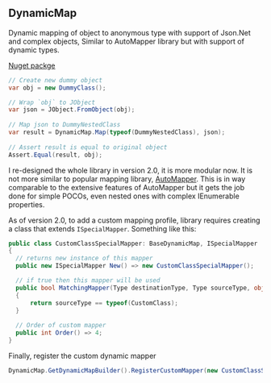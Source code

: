## DynamicMap
Dynamic mapping of object to anonymous type with support of Json.Net and complex objects, Similar to AutoMapper library but with support of dynamic types.

[Nuget packge](https://www.nuget.org/packages/DynamicMap/1.0.0)

```csharp
// Create new dummy object
var obj = new DummyClass();

// Wrap `obj` to JObject
var json = JObject.FromObject(obj);
            
// Map json to DummyNestedClass
var result = DynamicMap.Map(typeof(DummyNestedClass), json);
            
// Assert result is equal to original object
Assert.Equal(result, obj);
```
I re-designed the whole library in version 2.0, it is more modular now. It is not more similar to popular mapping library, [AutoMapper](https://automapper.org/). This is in way comparable to the extensive features of AutoMapper but it gets the job done for simple POCOs, even nested ones with complex IEnumerable properties.

As of version 2.0, to add a custom mapping profile, library requires creating a class that extends `ISpecialMapper`. Something like this:

```csharp
public class CustomClassSpecialMapper: BaseDynamicMap, ISpecialMapper
{
  // returns new instance of this mapper
  public new ISpecialMapper New() => new CustomClassSpecialMapper();

  // if true then this mapper will be used
  public bool MatchingMapper(Type destinationType, Type sourceType, object sourceObj)
  {
      return sourceType == typeof(CustomClass);
  }
  
  // Order of custom mapper
  public int Order() => 4;
}
```

Finally, register the custom dynamic mapper

```csharp
DynamicMap.GetDynamicMapBuilder().RegisterCustomMapper(new CustomClassSpecialMapper()); 
```

